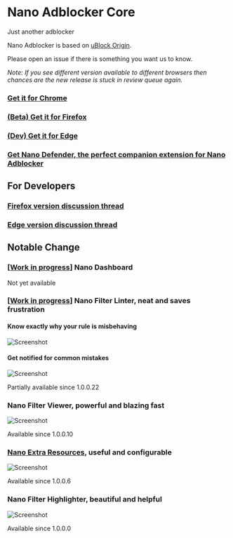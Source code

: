 # Nano Adblocker Core

Just another adblocker

Nano Adblocker is based on [uBlock Origin](https://github.com/gorhill/uBlock). 

Please open an issue if there is something you want us to know. 

*Note: If you see different version available to different browsers then chances are the new release is stuck in review queue 
again.*

### [Get it for Chrome](https://chrome.google.com/webstore/detail/nano-adblocker/gabbbocakeomblphkmmnoamkioajlkfo)

### [(Beta) Get it for Firefox](https://addons.mozilla.org/firefox/addon/real-nano-adblocker/)

### [(Dev) Get it for Edge](/Notes/InstallForEdge.MD)

### [Get Nano Defender, the perfect companion extension for Nano Adblocker](https://github.com/NanoAdblocker/NanoDefender#nano-defender)

## For Developers

### [Firefox version discussion thread](https://github.com/NanoAdblocker/NanoCore/issues/41)

### [Edge version discussion thread](https://github.com/NanoAdblocker/NanoCore/issues/40)

## Notable Change

### \[[Work in progress](https://github.com/NanoAdblocker/NanoCore/issues/33)\] Nano Dashboard

<!--, clean and modern

![Screenshot](https://i.imgur.com/LUAu7KO.png)-->

Not yet available

### \[[Work in progress](https://github.com/NanoAdblocker/NanoCore/issues/1)\] Nano Filter Linter, neat and saves frustration

#### Know exactly why your rule is misbehaving

![Screenshot](https://i.imgur.com/zboYYEr.png)

#### Get notified for common mistakes

![Screenshot](https://i.imgur.com/IkTaEQ3.png)

Partially available since 1.0.0.22

### Nano Filter Viewer, powerful and blazing fast

![Screenshot](https://i.imgur.com/fZh4Hqn.png)

Available since 1.0.0.10

### [Nano Extra Resources](https://github.com/NanoAdblocker/NanoFilters/blob/master/NanoFilters/NanoResources.txt), useful and configurable

![Screenshot](https://i.imgur.com/0HIYf4d.png)

Available since 1.0.0.6

### Nano Filter Highlighter, beautiful and helpful

![Screenshot](https://i.imgur.com/KktoFJL.png)

Available since 1.0.0.0
